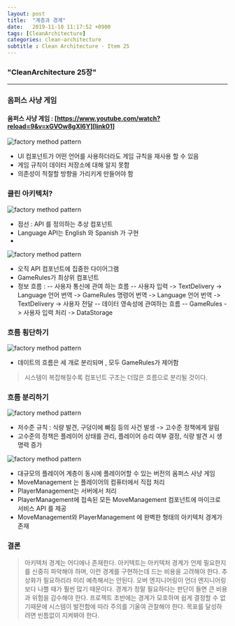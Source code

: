 ```yaml
---
layout: post
title:  "계층과 경계"
date:   2019-11-10 11:17:52 +0900
tags: [CleanArchitecture]
categories: clean-architecture
subtitle : Clean Architecture - Item 25
---
```


### "CleanArchitecture 25장"
---

### 옴퍼스 사냥 게임 

#### 움퍼스 사냥 게임 : [https://www.youtube.com/watch?reload=9&v=xGVOw8gXl6Y][link01] <br/>
[link01]: https://www.youtube.com/watch?reload=9&v=xGVOw8gXl6Y

![factory method pattern](11.png)

- UI 컴포넌트가 어떤 언어를 사용하더라도 게임 규칙을 재사용 할 수 있음
- 게임 규칙이 데이터 저장소에 대해 알지 못함
- 의존성이 적절할 방향을 가리키게 만들어야 함

<!-- more -->

### 클린 아키텍처?

![factory method pattern](12.png)

- 점선 :  API 를 정의하는 추상 컴포넌트
- Language API는 English 와 Spanish 가 구현
- 

![factory method pattern](13.png)

- 오직 API 컴포넌트에 집중한 다이어그램
- GameRules가 최상위 컴포넌트 
- 정보 흐름 :
	 -- 사용자 통신에 관여 하는 흐름 
	-- 사용자 입력 -> TextDelivery -> Language 언어 번역 -> GameRules 명령어 번역 -> Language 언어 번역 -> TextDelivery -> 사용자 전달
	 -- 데이터 영속성에 관여하는 흐름
	-- GameRules -> 사용자 입력 처리 -> DataStorage 

### 흐름 횡단하기 

![factory method pattern](14.png)

- 데이트의 흐름은 세 개로 분리되며 , 모두 GameRules가 제어함

> 시스템이 복잡해질수록 컴포넌트 구조는 더많은 흐름으로 분리될 것이다. 

### 흐름 분리하기 

![factory method pattern](15.png)

- 저수준 규칙 : 식량 발견, 구덩이에 빠짐 등의 사건 발생 -> 고수준 정책에게 알림
- 고수준의 정책은 플레이어 상태를 관리, 플레이어 승리 여부 결정, 식량 발견 시 생명력 증가

![factory method pattern](16.png)

- 대규모의 플레이어 계층이 동시에 플레이어할 수 있는 버전의 옴퍼스 사냥 게임
- MoveManagement 는 플레이어의 컴퓨터에서 직접 처리
- PlayerManagement는 서버에서 처리 
- PlayerManagement에 접속된 모든 MoveManagement 컴포넌트에 마이크로 서비스 API 를 제공 
- MoveManagement와 PlayerManagement 에 완벽한 형태의 아키텍처 경계가 존재 

### 결론

>아키텍처 경계는 어디에나 존재한다. 아키텍트는 아키텍처 경계가 언제 필요한지를 신중히 파악해야 하며, 이런 경계를 구현하는데 드는 비용을 고려해야 한다.
>추상화가 필요하리라 미리 예측해서는 안된다. 오버 엔지니어링이 언더 엔지니어링보다 나쁠 때가 훨씬 많기 때문이다.
>경계가 정말 필요하다는 판단이 들면 큰 비용과 위험을 감수해야 한다.
>프로젝트 초반에는 경계가 모호하며 쉽게 결정할 수 없기때문에 시스템이 발전함에 따라 주의를 기울여 관찰해야 한다.
>목표를 달성하려면 빈틈없이 지켜봐야 한다. 
